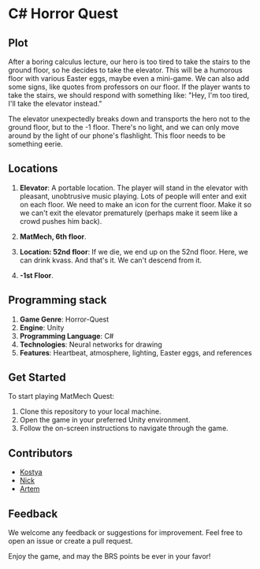 # C# Horror Quest

## Plot
After a boring calculus lecture, our hero is too tired to take the stairs to the ground floor, so he decides to take the elevator. This will be a humorous floor with various Easter eggs, maybe even a mini-game. We can also add some signs, like quotes from professors on our floor. If the player wants to take the stairs, we should respond with something like: "Hey, I'm too tired, I'll take the elevator instead."

The elevator unexpectedly breaks down and transports the hero not to the ground floor, but to the -1 floor. There's no light, and we can only move around by the light of our phone's flashlight. This floor needs to be something eerie.

## Locations
1. **Elevator**: 
A portable location. The player will stand in the elevator with pleasant, unobtrusive music playing. Lots of people will enter and exit on each floor. We need to make an icon for the current floor. Make it so we can't exit the elevator prematurely (perhaps make it seem like a crowd pushes him back).
   
2. **MatMech, 6th floor**.
   
3. **Location: 52nd floor**: 
If we die, we end up on the 52nd floor. Here, we can drink kvass. And that's it. We can't descend from it.
   
4. **-1st Floor**.

## Programming stack
1. **Game Genre**: Horror-Quest
2. **Engine**: Unity
3. **Programming Language**: C#
4. **Technologies**: Neural networks for drawing
5. **Features**: Heartbeat, atmosphere, lighting, Easter eggs, and references


## Get Started
To start playing MatMech Quest:
1. Clone this repository to your local machine.
2. Open the game in your preferred Unity environment.
3. Follow the on-screen instructions to navigate through the game.

## Contributors
- [Kostya](https://github.com/kla1mn/)
- [Nick](https://github.com/nickdevcomp/)
- [Artem](https://github.com/PurpleCat404/)

## Feedback
We welcome any feedback or suggestions for improvement. Feel free to open an issue or create a pull request.

Enjoy the game, and may the BRS points be ever in your favor!
